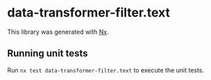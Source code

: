 # data-transformer-filter.text

This library was generated with [Nx](https://nx.dev).

## Running unit tests

Run `nx test data-transformer-filter.text` to execute the unit tests.
